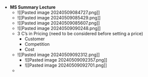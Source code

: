- **MS Summary Lecture**
	- ![[Pasted image 20240509084727.png]]
	- ![[Pasted image 20240509085429.png]]
	- ![[Pasted image 20240509085607.png]]
	- ![[Pasted image 20240509090248.png]]
	- 3 C’s in Pricing (need to be considered before setting a price)
		- Customer
		- Competition
		- Cost
	- ![[Pasted image 20240509092312.png]]
		- ![[Pasted image 20240509092357.png]]
		- ![[Pasted image 20240509092701.png]]
	- 